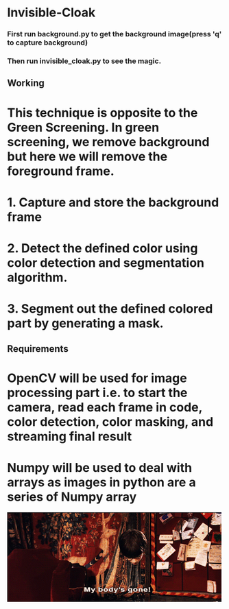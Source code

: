 # Invisible-Cloak

### First run background.py to get the background image(press 'q' to capture background)
 
 
 
 ### Then run invisible_cloak.py to see the magic.
 
 ## Working
 
# This technique is opposite to the Green Screening. In green screening, we remove background but here we will remove the foreground frame.
# 1. Capture and store the background frame
# 2. Detect the defined color using color detection and segmentation algorithm.
# 3. Segment out the defined colored part by generating a mask.

## Requirements

# OpenCV will be used for image processing part i.e. to start the camera, read each frame in code, color detection, color masking, and streaming final result
# Numpy will be used to deal with arrays as images in python are a series of Numpy array

![alt text](https://github.com/sdas969/Invisible-Cloak/raw/master/1_zAHne2Liz8RpCfTgqbCwYw.gif)

